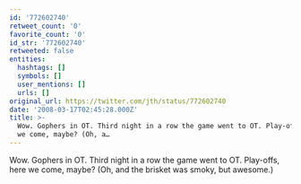 ```yaml
---
id: '772602740'
retweet_count: '0'
favorite_count: '0'
id_str: '772602740'
retweeted: false
entities:
  hashtags: []
  symbols: []
  user_mentions: []
  urls: []
original_url: https://twitter.com/jth/status/772602740
date: '2008-03-17T02:45:28.000Z'
title: >-
  Wow. Gophers in OT. Third night in a row the game went to OT. Play-offs, here
  we come, maybe? (Oh, a…
---
```


Wow. Gophers in OT. Third night in a row the game went to OT. Play-offs, here we come, maybe? (Oh, and the brisket was smoky, but awesome.)